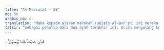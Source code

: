```yaml
---
title: "Al-Mursalat - 50"
no: 50
arabic_no: ٥٠
translation: "Maka kepada ajaran manakah (selain Al-Qur'an) ini mereka akan beriman?"
tafsir: "Sebagai penutup dari dua ayat terakhir ini, Allah mengulang kembali kutukan-Nya terhadap orang-orang yang mendustakan perintah dan larangan-Nya. Kecelakaan besar bagi orang yang mendustakan karena tidak patuh kepada perintah-Nya dan tidak mau meninggalkan larangan-Nya.\n\nSetelah mencela orang kafir dengan sangat keras agar mengikuti agama yang benar, maka Allah mengakhiri surah ini dengan menegaskan bahwa orang-orang musyrik itu sama sekali tidak mau mendengarkan nasihat para dai yang mengajak mereka untuk mengikuti ajaran Ilahi bagi kepentingan kehidupan mereka di dunia dan akhirat. Allah mengatakan, \"Maka kepada perkataan apakah selain Al-Qur'an mereka akan beriman?\" Jadi dengan keterangan-keterangan Al-Qur'an yang begitu jelas dan mudah dimengerti disertai dengan bukti-bukti yang jelas, mereka tidak juga mau beriman, maka manakah lagi kebenaran yang mampu membawa mereka kepada petunjuk Ilahi?\"\n\nDari ayat terakhir ini jelaslah bahwa Allah telah menetapkan ajaran Al-Qur'an tentang dunia dan akhirat yang menghimpun sekalian keterangan yang ada, lengkap dengan segala seluk-beluknya sebagai alasan yang kuat. Dengan demikian, Al-Qur'an satu-satunya kitab suci yang dikenal manusia yang mengandung keterangan yang begitu jelas dan lengkap. Hanya manusia tidak mau beriman menjelang ajal datang mencabut kehidupannya."
---
```

فَبِاَيِّ حَدِيْثٍۢ بَعْدَهٗ يُؤْمِنُوْنَ ࣖ   ۔